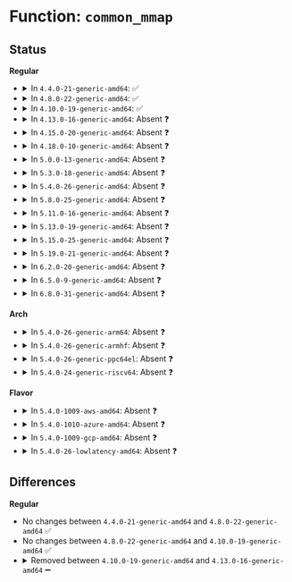 # Function: <code>common_mmap</code>

## Status
<b>Regular</b>
<ul>
<li>
<details>
<summary>In <code>4.4.0-21-generic-amd64</code>: ✅</summary>

```c
int common_mmap(const char * op, struct file * file, long unsigned int prot, long unsigned int flags)
```

```json
{
  "name": "common_mmap",
  "collision_type": "Unique Static",
  "inline_type": "No",
  "funcs": [
    {
      "addr": 18446744071582534976,
      "name": "common_mmap",
      "external": false,
      "loc": "security/apparmor/lsm.c:500",
      "file": "security/apparmor/lsm.c",
      "inline": "seen, unknown",
      "caller_inline": [],
      "caller_func": [
        "security/apparmor/lsm.c:apparmor_file_mprotect",
        "security/apparmor/lsm.c:apparmor_mmap_file"
      ]
    }
  ],
  "symbols": [
    {
      "addr": 18446744071582534976,
      "name": "common_mmap",
      "section": ".text",
      "bind": "STB_LOCAL",
      "size": 80
    }
  ]
}
```
</details>
</li>
<li>
<details>
<summary>In <code>4.8.0-22-generic-amd64</code>: ✅</summary>

```c
int common_mmap(const char * op, struct file * file, long unsigned int prot, long unsigned int flags)
```

```json
{
  "name": "common_mmap",
  "collision_type": "Unique Static",
  "inline_type": "No",
  "funcs": [
    {
      "addr": 18446744071582774048,
      "name": "common_mmap",
      "external": false,
      "loc": "security/apparmor/lsm.c:473",
      "file": "security/apparmor/lsm.c",
      "inline": "seen, unknown",
      "caller_inline": [],
      "caller_func": [
        "security/apparmor/lsm.c:apparmor_file_mprotect",
        "security/apparmor/lsm.c:apparmor_mmap_file"
      ]
    }
  ],
  "symbols": [
    {
      "addr": 18446744071582774048,
      "name": "common_mmap",
      "section": ".text",
      "bind": "STB_LOCAL",
      "size": 77
    }
  ]
}
```
</details>
</li>
<li>
<details>
<summary>In <code>4.10.0-19-generic-amd64</code>: ✅</summary>

```c
int common_mmap(const char * op, struct file * file, long unsigned int prot, long unsigned int flags)
```

```json
{
  "name": "common_mmap",
  "collision_type": "Unique Static",
  "inline_type": "No",
  "funcs": [
    {
      "addr": 18446744071582872880,
      "name": "common_mmap",
      "external": false,
      "loc": "security/apparmor/lsm.c:476",
      "file": "security/apparmor/lsm.c",
      "inline": "seen, unknown",
      "caller_inline": [],
      "caller_func": [
        "security/apparmor/lsm.c:apparmor_file_mprotect",
        "security/apparmor/lsm.c:apparmor_mmap_file"
      ]
    }
  ],
  "symbols": [
    {
      "addr": 18446744071582872880,
      "name": "common_mmap",
      "section": ".text",
      "bind": "STB_LOCAL",
      "size": 77
    }
  ]
}
```
</details>
</li>
<li>
<details>
<summary>In <code>4.13.0-16-generic-amd64</code>: Absent ❓</summary>

```json
{
  "name": "common_mmap",
  "collision_type": "Unique Static",
  "inline_type": "Selective",
  "funcs": [
    {
      "addr": 18446744071582942149,
      "name": "common_mmap",
      "external": false,
      "loc": "security/apparmor/lsm.c:459",
      "file": "security/apparmor/lsm.c",
      "inline": "not declared, inlined",
      "caller_inline": [
        "security/apparmor/lsm.c:apparmor_file_mprotect"
      ],
      "caller_func": [
        "security/apparmor/lsm.c:apparmor_file_mprotect"
      ]
    }
  ],
  "symbols": [
    {
      "addr": 18446744071582942064,
      "name": "common_mmap.part.12",
      "section": ".text",
      "bind": "STB_LOCAL",
      "size": 59
    }
  ]
}
```
</details>
</li>
<li>
<details>
<summary>In <code>4.15.0-20-generic-amd64</code>: Absent ❓</summary>

```json
{
  "name": "common_mmap",
  "collision_type": "Unique Static",
  "inline_type": "Selective",
  "funcs": [
    {
      "addr": 18446744071583102949,
      "name": "common_mmap",
      "external": false,
      "loc": "security/apparmor/lsm.c:459",
      "file": "security/apparmor/lsm.c",
      "inline": "not declared, inlined",
      "caller_inline": [
        "security/apparmor/lsm.c:apparmor_file_mprotect"
      ],
      "caller_func": [
        "security/apparmor/lsm.c:apparmor_file_mprotect"
      ]
    }
  ],
  "symbols": [
    {
      "addr": 18446744071583102864,
      "name": "common_mmap.part.12",
      "section": ".text",
      "bind": "STB_LOCAL",
      "size": 59
    }
  ]
}
```
</details>
</li>
<li>
<details>
<summary>In <code>4.18.0-10-generic-amd64</code>: Absent ❓</summary>

```json
{
  "name": "common_mmap",
  "collision_type": "Unique Static",
  "inline_type": "Selective",
  "funcs": [
    {
      "addr": 18446744071583309150,
      "name": "common_mmap",
      "external": false,
      "loc": "security/apparmor/lsm.c:488",
      "file": "security/apparmor/lsm.c",
      "inline": "not declared, inlined",
      "caller_inline": [
        "security/apparmor/lsm.c:apparmor_file_mprotect"
      ],
      "caller_func": [
        "security/apparmor/lsm.c:apparmor_file_mprotect"
      ]
    }
  ],
  "symbols": [
    {
      "addr": 18446744071583309072,
      "name": "common_mmap.part.11",
      "section": ".text",
      "bind": "STB_LOCAL",
      "size": 59
    }
  ]
}
```
</details>
</li>
<li>
<details>
<summary>In <code>5.0.0-13-generic-amd64</code>: Absent ❓</summary>

```json
{
  "name": "common_mmap",
  "collision_type": "Unique Static",
  "inline_type": "Selective",
  "funcs": [
    {
      "addr": 18446744071583426382,
      "name": "common_mmap",
      "external": false,
      "loc": "security/apparmor/lsm.c:483",
      "file": "security/apparmor/lsm.c",
      "inline": "not declared, inlined",
      "caller_inline": [
        "security/apparmor/lsm.c:apparmor_file_mprotect"
      ],
      "caller_func": [
        "security/apparmor/lsm.c:apparmor_file_mprotect"
      ]
    }
  ],
  "symbols": [
    {
      "addr": 18446744071583426304,
      "name": "common_mmap.part.13",
      "section": ".text",
      "bind": "STB_LOCAL",
      "size": 59
    }
  ]
}
```
</details>
</li>
<li>
<details>
<summary>In <code>5.3.0-18-generic-amd64</code>: Absent ❓</summary>

```json
{
  "name": "common_mmap",
  "collision_type": "Unique Static",
  "inline_type": "Selective",
  "funcs": [
    {
      "addr": 18446744071583611982,
      "name": "common_mmap",
      "external": false,
      "loc": "security/apparmor/lsm.c:479",
      "file": "security/apparmor/lsm.c",
      "inline": "not declared, inlined",
      "caller_inline": [
        "security/apparmor/lsm.c:apparmor_file_mprotect"
      ],
      "caller_func": [
        "security/apparmor/lsm.c:apparmor_file_mprotect"
      ]
    }
  ],
  "symbols": [
    {
      "addr": 18446744071583611904,
      "name": "common_mmap.part.0",
      "section": ".text",
      "bind": "STB_LOCAL",
      "size": 56
    }
  ]
}
```
</details>
</li>
<li>
<details>
<summary>In <code>5.4.0-26-generic-amd64</code>: Absent ❓</summary>

```json
{
  "name": "common_mmap",
  "collision_type": "Unique Static",
  "inline_type": "Selective",
  "funcs": [
    {
      "addr": 18446744071583718158,
      "name": "common_mmap",
      "external": false,
      "loc": "security/apparmor/lsm.c:479",
      "file": "security/apparmor/lsm.c",
      "inline": "not declared, inlined",
      "caller_inline": [
        "security/apparmor/lsm.c:apparmor_file_mprotect"
      ],
      "caller_func": [
        "security/apparmor/lsm.c:apparmor_file_mprotect"
      ]
    }
  ],
  "symbols": [
    {
      "addr": 18446744071583718080,
      "name": "common_mmap.part.0",
      "section": ".text",
      "bind": "STB_LOCAL",
      "size": 56
    }
  ]
}
```
</details>
</li>
<li>
<details>
<summary>In <code>5.8.0-25-generic-amd64</code>: Absent ❓</summary>

```json
{
  "name": "common_mmap",
  "collision_type": "Unique Static",
  "inline_type": "Full",
  "funcs": [
    {
      "addr": 18446744071584098079,
      "name": "common_mmap",
      "external": false,
      "loc": "security/apparmor/lsm.c:494",
      "file": "security/apparmor/lsm.c",
      "inline": "not declared, inlined",
      "caller_inline": [
        "security/apparmor/lsm.c:apparmor_file_mprotect",
        "security/apparmor/lsm.c:apparmor_file_mprotect",
        "security/apparmor/lsm.c:apparmor_mmap_file",
        "security/apparmor/lsm.c:apparmor_mmap_file"
      ],
      "caller_func": []
    }
  ],
  "symbols": []
}
```
</details>
</li>
<li>
<details>
<summary>In <code>5.11.0-16-generic-amd64</code>: Absent ❓</summary>

```json
{
  "name": "common_mmap",
  "collision_type": "Unique Static",
  "inline_type": "Full",
  "funcs": [
    {
      "addr": 18446744071584215255,
      "name": "common_mmap",
      "external": false,
      "loc": "security/apparmor/lsm.c:494",
      "file": "security/apparmor/lsm.c",
      "inline": "not declared, inlined",
      "caller_inline": [
        "security/apparmor/lsm.c:apparmor_file_mprotect",
        "security/apparmor/lsm.c:apparmor_file_mprotect",
        "security/apparmor/lsm.c:apparmor_mmap_file",
        "security/apparmor/lsm.c:apparmor_mmap_file"
      ],
      "caller_func": []
    }
  ],
  "symbols": []
}
```
</details>
</li>
<li>
<details>
<summary>In <code>5.13.0-19-generic-amd64</code>: Absent ❓</summary>

```json
{
  "name": "common_mmap",
  "collision_type": "Unique Static",
  "inline_type": "Full",
  "funcs": [
    {
      "addr": 18446744071584241851,
      "name": "common_mmap",
      "external": false,
      "loc": "security/apparmor/lsm.c:503",
      "file": "security/apparmor/lsm.c",
      "inline": "not declared, inlined",
      "caller_inline": [
        "security/apparmor/lsm.c:apparmor_file_mprotect",
        "security/apparmor/lsm.c:apparmor_file_mprotect",
        "security/apparmor/lsm.c:apparmor_mmap_file",
        "security/apparmor/lsm.c:apparmor_mmap_file"
      ],
      "caller_func": []
    }
  ],
  "symbols": []
}
```
</details>
</li>
<li>
<details>
<summary>In <code>5.15.0-25-generic-amd64</code>: Absent ❓</summary>

```json
{
  "name": "common_mmap",
  "collision_type": "Unique Static",
  "inline_type": "Full",
  "funcs": [
    {
      "addr": 18446744071584627531,
      "name": "common_mmap",
      "external": false,
      "loc": "security/apparmor/lsm.c:503",
      "file": "security/apparmor/lsm.c",
      "inline": "not declared, inlined",
      "caller_inline": [
        "security/apparmor/lsm.c:apparmor_file_mprotect",
        "security/apparmor/lsm.c:apparmor_file_mprotect",
        "security/apparmor/lsm.c:apparmor_mmap_file",
        "security/apparmor/lsm.c:apparmor_mmap_file"
      ],
      "caller_func": []
    }
  ],
  "symbols": []
}
```
</details>
</li>
<li>
<details>
<summary>In <code>5.19.0-21-generic-amd64</code>: Absent ❓</summary>

```json
{
  "name": "common_mmap",
  "collision_type": "Unique Static",
  "inline_type": "Full",
  "funcs": [
    {
      "addr": 18446744071585286173,
      "name": "common_mmap",
      "external": false,
      "loc": "security/apparmor/lsm.c:696",
      "file": "security/apparmor/lsm.c",
      "inline": "not declared, inlined",
      "caller_inline": [
        "security/apparmor/lsm.c:apparmor_file_mprotect",
        "security/apparmor/lsm.c:apparmor_file_mprotect",
        "security/apparmor/lsm.c:apparmor_mmap_file",
        "security/apparmor/lsm.c:apparmor_mmap_file"
      ],
      "caller_func": []
    }
  ],
  "symbols": []
}
```
</details>
</li>
<li>
<details>
<summary>In <code>6.2.0-20-generic-amd64</code>: Absent ❓</summary>

```json
{
  "name": "common_mmap",
  "collision_type": "Unique Static",
  "inline_type": "Full",
  "funcs": [
    {
      "addr": 18446744071586019209,
      "name": "common_mmap",
      "external": false,
      "loc": "security/apparmor/lsm.c:738",
      "file": "security/apparmor/lsm.c",
      "inline": "not declared, inlined",
      "caller_inline": [
        "security/apparmor/lsm.c:apparmor_file_mprotect",
        "security/apparmor/lsm.c:apparmor_file_mprotect",
        "security/apparmor/lsm.c:apparmor_mmap_file",
        "security/apparmor/lsm.c:apparmor_mmap_file"
      ],
      "caller_func": []
    }
  ],
  "symbols": []
}
```
</details>
</li>
<li>
<details>
<summary>In <code>6.5.0-9-generic-amd64</code>: Absent ❓</summary>

```json
{
  "name": "common_mmap",
  "collision_type": "Unique Static",
  "inline_type": "Full",
  "funcs": [
    {
      "addr": 18446744071586260317,
      "name": "common_mmap",
      "external": false,
      "loc": "security/apparmor/lsm.c:736",
      "file": "security/apparmor/lsm.c",
      "inline": "not declared, inlined",
      "caller_inline": [
        "security/apparmor/lsm.c:apparmor_file_mprotect",
        "security/apparmor/lsm.c:apparmor_file_mprotect",
        "security/apparmor/lsm.c:apparmor_mmap_file",
        "security/apparmor/lsm.c:apparmor_mmap_file"
      ],
      "caller_func": []
    }
  ],
  "symbols": []
}
```
</details>
</li>
<li>
<details>
<summary>In <code>6.8.0-31-generic-amd64</code>: Absent ❓</summary>

```json
{
  "name": "common_mmap",
  "collision_type": "Unique Static",
  "inline_type": "Full",
  "funcs": [
    {
      "addr": 18446744071586513453,
      "name": "common_mmap",
      "external": false,
      "loc": "security/apparmor/lsm.c:734",
      "file": "security/apparmor/lsm.c",
      "inline": "not declared, inlined",
      "caller_inline": [
        "security/apparmor/lsm.c:apparmor_file_mprotect",
        "security/apparmor/lsm.c:apparmor_file_mprotect",
        "security/apparmor/lsm.c:apparmor_mmap_file",
        "security/apparmor/lsm.c:apparmor_mmap_file"
      ],
      "caller_func": []
    }
  ],
  "symbols": []
}
```
</details>
</li>
</ul>
<b>Arch</b>
<ul>
<li>
<details>
<summary>In <code>5.4.0-26-generic-arm64</code>: Absent ❓</summary>

```json
{
  "name": "common_mmap",
  "collision_type": "Unique Static",
  "inline_type": "Selective",
  "funcs": [
    {
      "addr": 18446603336495513376,
      "name": "common_mmap",
      "external": false,
      "loc": "security/apparmor/lsm.c:479",
      "file": "security/apparmor/lsm.c",
      "inline": "not declared, inlined",
      "caller_inline": [
        "security/apparmor/lsm.c:apparmor_file_mprotect"
      ],
      "caller_func": [
        "security/apparmor/lsm.c:apparmor_file_mprotect"
      ]
    }
  ],
  "symbols": [
    {
      "addr": 18446603336495513224,
      "name": "common_mmap.part.0",
      "section": ".text",
      "bind": "STB_LOCAL",
      "size": 100
    }
  ]
}
```
</details>
</li>
<li>
<details>
<summary>In <code>5.4.0-26-generic-armhf</code>: Absent ❓</summary>

```json
{
  "name": "common_mmap",
  "collision_type": "Unique Static",
  "inline_type": "Selective",
  "funcs": [
    {
      "addr": 3228882148,
      "name": "common_mmap",
      "external": false,
      "loc": "security/apparmor/lsm.c:479",
      "file": "security/apparmor/lsm.c",
      "inline": "not declared, inlined",
      "caller_inline": [
        "security/apparmor/lsm.c:apparmor_file_mprotect"
      ],
      "caller_func": [
        "security/apparmor/lsm.c:apparmor_file_mprotect"
      ]
    }
  ],
  "symbols": [
    {
      "addr": 3228882040,
      "name": "common_mmap.part.0",
      "section": ".text",
      "bind": "STB_LOCAL",
      "size": 68
    }
  ]
}
```
</details>
</li>
<li>
<details>
<summary>In <code>5.4.0-26-generic-ppc64el</code>: Absent ❓</summary>

```json
{
  "name": "common_mmap",
  "collision_type": "Unique Static",
  "inline_type": "Selective",
  "funcs": [
    {
      "addr": 13835058055289585340,
      "name": "common_mmap",
      "external": false,
      "loc": "security/apparmor/lsm.c:479",
      "file": "security/apparmor/lsm.c",
      "inline": "not declared, inlined",
      "caller_inline": [
        "security/apparmor/lsm.c:apparmor_file_mprotect"
      ],
      "caller_func": [
        "security/apparmor/lsm.c:apparmor_file_mprotect"
      ]
    }
  ],
  "symbols": [
    {
      "addr": 13835058055289585216,
      "name": "common_mmap.part.0",
      "section": ".text",
      "bind": "STB_LOCAL",
      "size": 76
    }
  ]
}
```
</details>
</li>
<li>
<details>
<summary>In <code>5.4.0-24-generic-riscv64</code>: Absent ❓</summary>

```json
{
  "name": "common_mmap",
  "collision_type": "Unique Static",
  "inline_type": "Selective",
  "funcs": [
    {
      "addr": 18446743936274693078,
      "name": "common_mmap",
      "external": false,
      "loc": "security/apparmor/lsm.c:479",
      "file": "security/apparmor/lsm.c",
      "inline": "not declared, inlined",
      "caller_inline": [
        "security/apparmor/lsm.c:apparmor_file_mprotect"
      ],
      "caller_func": [
        "security/apparmor/lsm.c:apparmor_file_mprotect"
      ]
    }
  ],
  "symbols": [
    {
      "addr": 18446743936274692944,
      "name": "common_mmap.part.0",
      "section": ".text",
      "bind": "STB_LOCAL",
      "size": 96
    }
  ]
}
```
</details>
</li>
</ul>
<b>Flavor</b>
<ul>
<li>
<details>
<summary>In <code>5.4.0-1009-aws-amd64</code>: Absent ❓</summary>

```json
{
  "name": "common_mmap",
  "collision_type": "Unique Static",
  "inline_type": "Selective",
  "funcs": [
    {
      "addr": 18446744071583686894,
      "name": "common_mmap",
      "external": false,
      "loc": "security/apparmor/lsm.c:479",
      "file": "security/apparmor/lsm.c",
      "inline": "not declared, inlined",
      "caller_inline": [
        "security/apparmor/lsm.c:apparmor_file_mprotect"
      ],
      "caller_func": [
        "security/apparmor/lsm.c:apparmor_file_mprotect"
      ]
    }
  ],
  "symbols": [
    {
      "addr": 18446744071583686816,
      "name": "common_mmap.part.0",
      "section": ".text",
      "bind": "STB_LOCAL",
      "size": 56
    }
  ]
}
```
</details>
</li>
<li>
<details>
<summary>In <code>5.4.0-1010-azure-amd64</code>: Absent ❓</summary>

```json
{
  "name": "common_mmap",
  "collision_type": "Unique Static",
  "inline_type": "Selective",
  "funcs": [
    {
      "addr": 18446744071583623950,
      "name": "common_mmap",
      "external": false,
      "loc": "security/apparmor/lsm.c:479",
      "file": "security/apparmor/lsm.c",
      "inline": "not declared, inlined",
      "caller_inline": [
        "security/apparmor/lsm.c:apparmor_file_mprotect"
      ],
      "caller_func": [
        "security/apparmor/lsm.c:apparmor_file_mprotect"
      ]
    }
  ],
  "symbols": [
    {
      "addr": 18446744071583623872,
      "name": "common_mmap.part.0",
      "section": ".text",
      "bind": "STB_LOCAL",
      "size": 56
    }
  ]
}
```
</details>
</li>
<li>
<details>
<summary>In <code>5.4.0-1009-gcp-amd64</code>: Absent ❓</summary>

```json
{
  "name": "common_mmap",
  "collision_type": "Unique Static",
  "inline_type": "Selective",
  "funcs": [
    {
      "addr": 18446744071583670670,
      "name": "common_mmap",
      "external": false,
      "loc": "security/apparmor/lsm.c:479",
      "file": "security/apparmor/lsm.c",
      "inline": "not declared, inlined",
      "caller_inline": [
        "security/apparmor/lsm.c:apparmor_file_mprotect"
      ],
      "caller_func": [
        "security/apparmor/lsm.c:apparmor_file_mprotect"
      ]
    }
  ],
  "symbols": [
    {
      "addr": 18446744071583670592,
      "name": "common_mmap.part.0",
      "section": ".text",
      "bind": "STB_LOCAL",
      "size": 56
    }
  ]
}
```
</details>
</li>
<li>
<details>
<summary>In <code>5.4.0-26-lowlatency-amd64</code>: Absent ❓</summary>

```json
{
  "name": "common_mmap",
  "collision_type": "Unique Static",
  "inline_type": "Selective",
  "funcs": [
    {
      "addr": 18446744071583769278,
      "name": "common_mmap",
      "external": false,
      "loc": "security/apparmor/lsm.c:479",
      "file": "security/apparmor/lsm.c",
      "inline": "not declared, inlined",
      "caller_inline": [
        "security/apparmor/lsm.c:apparmor_file_mprotect"
      ],
      "caller_func": [
        "security/apparmor/lsm.c:apparmor_file_mprotect"
      ]
    }
  ],
  "symbols": [
    {
      "addr": 18446744071583769200,
      "name": "common_mmap.part.0",
      "section": ".text",
      "bind": "STB_LOCAL",
      "size": 56
    }
  ]
}
```
</details>
</li>
</ul>

## Differences
<b>Regular</b>
<ul>
<li>
No changes between <code>4.4.0-21-generic-amd64</code> and <code>4.8.0-22-generic-amd64</code> ✅
</li>
<li>
No changes between <code>4.8.0-22-generic-amd64</code> and <code>4.10.0-19-generic-amd64</code> ✅
</li>
<li>
<details>
<summary>Removed between <code>4.10.0-19-generic-amd64</code> and <code>4.13.0-16-generic-amd64</code> ➖</summary>

```c
int common_mmap(const char * op, struct file * file, long unsigned int prot, long unsigned int flags)
```
</details>
</li>
</ul>
